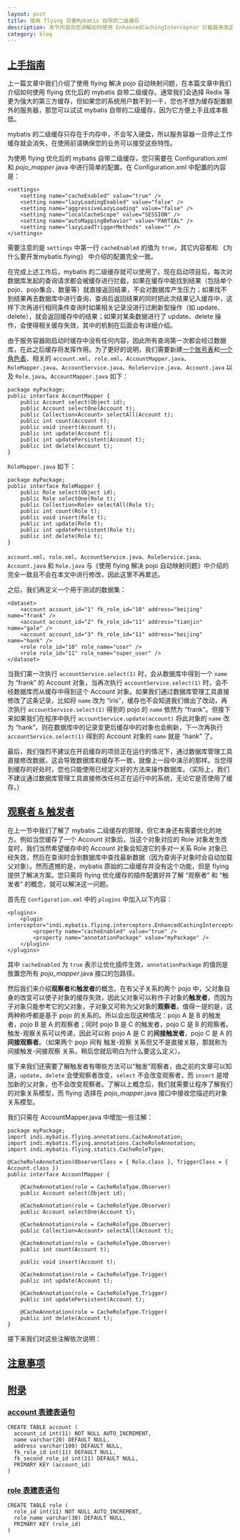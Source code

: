 ```yaml
---
layout: post
title: 使用 flying 完善Mybatis 自带的二级缓存
description: 本节内容向您讲解如何使用 EnhancedCachingInterceptor 拦截器来改造Mybatis的二级缓存使其可用。
category: blog
---
```

<a id="Index"></a>
## [上手指南](#Index)
上一篇文章中我们介绍了使用 flying 解决 pojo 自动映射问题，在本篇文章中我们介绍如何使用 flying 优化后的 mybatis 自带二级缓存。通常我们会选择 Redis 等更为强大的第三方缓存，但如果您的系统用户数不到一千，您也不想为缓存配置额外的服务器，那您可以试试 mybatis 自带的二级缓存，因为它方便上手且成本极低。

mybatis 的二级缓存只存在于内存中，不会写入硬盘，所以服务容器一旦停止工作缓存就会消失，在使用前请确保您的业务可以接受这些特性。

为使用 flying 优化后的 mybatis 自带二级缓存，您只需要在 Configuration.xml 和 <i>pojo_mapper</i>.java 中进行简单的配置。在 Configuration.xml 中配置的内容是：
```
<settings>
	<setting name="cacheEnabled" value="true" />
	<setting name="lazyLoadingEnabled" value="false" />
	<setting name="aggressiveLazyLoading" value="false" />
	<setting name="localCacheScope" value="SESSION" />
	<setting name="autoMappingBehavior" value="PARTIAL" />
	<setting name="lazyLoadTriggerMethods" value="" />
</settings>
```
需要注意的是 `settings` 中第一行 `cacheEnabled` 的值为 `true`，其它内容都和 《为什么要开发mybatis.flying》 中介绍的配置完全一致。

在完成上述工作后，mybatis 的二级缓存就可以使用了。现在启动项目后，每次对数据库发起的查询请求都会被缓存进行拦截，如果在缓存中能找到结果（包括单个 pojo、pojo集合、数量等）就直接返回结果，不会对数据库产生压力；如果找不到结果再去数据库中进行查询，查询后返回结果的同时把此次结果记入缓存中，这样下次再进行相同条件查询时如果相关记录没进行过刷新型操作（如 update、delete），就会返回缓存中的结果；如果对某条数据进行了 update、delete 操作，会使得相关缓存失效，其中的机制在后面会有详细介绍。

由于服务容器刚启动时缓存中没有任何内容，因此所有查询第一次都会经过数据库，在此之后缓存将发挥作用。为了更好的说明，我们需要新建[一个账号表](#AccountTableCreater)和[一个角色表](#RoleTableCreater)、相关的 `account.xml`、`role.xml`、`AccountMapper.java`、`RoleMapper.java`、`AccountService.java`、`RoleService.java`、`Account.java` 以及 `Role.java`。`AccountMapper.java` 如下：
```
package myPackage;
public interface AccountMapper {
    public Account select(Object id);
    public Account selectOne(Account t);
    public Collection<Account> selectAll(Account t);
    public int count(Account t);
    public void insert(Account t);
    public int update(Account t);
    public int updatePersistent(Account t);
    public int delete(Account t);
}
```
`RoleMapper.java` 如下：
```
package myPackage;
public interface RoleMapper {
    public Role select(Object id);
    public Role selectOne(Role t);
    public Collection<Role> selectAll(Role t);
    public int count(Role t);
    public void insert(Role t);
    public int update(Role t);
    public int updatePersistent(Role t);
    public int delete(Role t);
}
```
`account.xml`、`role.xml`、`AccountService.java`、`RoleService.java`、`Account.java` 和 `Role.java` 与《使用 flying 解决 pojo 自动映射问题》中介绍的完全一致且不会在本文中进行修改，因此这里不再累述。

之后，我们再定义一个用于测试的数据集：
```
<dataset>
    <account account_id="1" fk_role_id="10" address="beijing" name="frank" />
    <account account_id="2" fk_role_id="11" address="tianjin" name="gale" />
    <account account_id="3" fk_role_id="11" address="beijing" name="hank" />
    <role role_id="10" role_name="user" />
    <role role_id="11" role_name="super_user" />
</dataset>
```
当我们第一次执行 `accountService.select(1)` 时，会从数据库中得到一个 `name` 为 “frank” 的 Account 对象，当再次执行 `accountService.select(1)` 时，会不经数据库而从缓存中得到这个 Account 对象。如果我们通过数据库管理工具直接修改了这条记录，比如将 `name` 改为 “iris”，缓存也不会知道我们做出了改动，再次执行 `accountService.select(1)` 得到的 pojo 的 `name` 依然为 “frank”。但接下来如果我们在程序中执行 `accountService.update(account)` 将此对象的 `name` 改为 “hank”，则在数据库中的记录变更后缓存中的对象也会刷新，下一次再执行 `accountService.select(1)` 得到的 Account 对象的 `name` 就是 “hank” 了。

最后，我们强烈不建议在开启缓存的项目正在运行的情况下，通过数据库管理工具直接修改数据，这会导致数据库和缓存不一致，就像上一段中演示的那样。当您得到缓存的好处时，您也只能使用已经定义好的方法来操作数据库。（实际上，我们不建议通过数据库管理工具直接修改任何正在运行中的系统，无论它是否使用了缓存。）
## [观察者 & 触发者](#Index)
在上一节中我们了解了 mybatis 二级缓存的原理，但它本身还有需要优化的地方。例如当您缓存了一个 Account 对象后，当这个对象对应的 Role 对象发生改变时，我们当然希望缓存中的 Account 对象会知道它的多对一关系 Role 对象已经失效，然后在查询时会到数据库中查找最新数据（因为查询子对象时会自动加载父对象）。然而遗憾的是，mybatis 原始的二级缓存并没有这个功能，但是 flying 提供了解决方案。您只需将 flying 优化缓存的插件配置好并了解 “观察者” 和 “触发者” 的概念，就可以解决这一问题。

首先在 `Configuration.xml` 中的 `plugins` 中加入以下内容：
```
<plugins>
    <plugin interceptor="indi.mybatis.flying.interceptors.EnhancedCachingInterceptor">
        <property name="cacheEnabled" value="true" />
        <property name="annotationPackage" value="myPackage" />
    </plugin>
</plugins>
```
其中 `cacheEnabled` 为 `true` 表示让优化插件生效，`annotationPackage` 的值则是放置您所有 <i>pojo_mapper</i>.java 接口的包路径。

然后我们来介绍<b>观察者</b>和<b>触发者</b>的概念。在有父子关系的两个 pojo 中，父对象自身的改变可以使子对象的缓存失效，因此父对象可以称作子对象的<b>触发者</b>，而因为子对象只能参考它的父对象，子对象又可称为父对象的<b>观察者</b>。值得一提的是，这两种称呼都是基于 pojo 的关系的。所以会出现这种情况：pojo A 是 B 的触发者，pojo B 是 A 的观察者；同时 pojo B 是 C 的触发者，pojo C 是 B 的观察者。触发-观察关系可以传递，因此可以称 pojo A 是 C 的<b>间接触发者</b>，pojo C 是 A 的<b>间接观察者</b>。（如果两个 pojo 间有 触发-观察 关系但又不是直接关联，那就称为 间接触发-间接观察 关系，稍后您就后明白为什么要这么定义）。

接下来我们还需要了解触发者有哪些方法可以“触发”观察者，由之前的文章可以知道，`update`、`delete` 会使观察者改变，`select` 不会改变观察者，而 `insert` 是增加新的父对象，也不会改变观察者。了解以上概念后，我们就需要让程序了解我们的对象关系模型，而 flying 选择在 <i>pojo_mapper</i>.java 接口中接收您描述的对象关系模型。

我们只需在 AccountMapper.java 中增加一些注解：
```
package myPackage;
import indi.mybatis.flying.annotations.CacheAnnotation;
import indi.mybatis.flying.annotations.CacheRoleAnnotation;
import indi.mybatis.flying.statics.CacheRoleType;

@CacheRoleAnnotation(ObserverClass = { Role.class }, TriggerClass = { Account.class })
public interface AccountMapper {

    @CacheAnnotation(role = CacheRoleType.Observer)
    public Account select(Object id);
    
    @CacheAnnotation(role = CacheRoleType.Observer)
    public Account selectOne(Account t);
    
    @CacheAnnotation(role = CacheRoleType.Observer)
    public Collection<Account> selectAll(Account t);
    
    @CacheAnnotation(role = CacheRoleType.Observer)
    public int count(Account t);
    
    public void insert(Account t);
    
    @CacheAnnotation(role = CacheRoleType.Trigger)
    public int update(Account t);
    
    @CacheAnnotation(role = CacheRoleType.Trigger)
    public int updatePersistent(Account t);
    
    @CacheAnnotation(role = CacheRoleType.Trigger)
    public int delete(Account t);
}
```
接下来我们对这些注解依次说明：

## [注意事项](#Index)


## [附录](#Index)
<a id="AccountTableCreater"></a>
### [account 表建表语句](#Index)
```
CREATE TABLE account (
  account_id int(11) NOT NULL AUTO_INCREMENT,
  name varchar(20) DEFAULT NULL,
  address varchar(100) DEFAULT NULL,
  fk_role_id int(11) DEFAULT NULL,
  fk_second_role_id int(11) DEFAULT NULL,
  PRIMARY KEY (account_id)
)
```

<a id="RoleTableCreater"></a>
### [role 表建表语句](#Index)
```
CREATE TABLE role (
  role_id int(11) NOT NULL AUTO_INCREMENT,
  role_name varchar(30) DEFAULT NULL,
  PRIMARY KEY (role_id)
)
```
